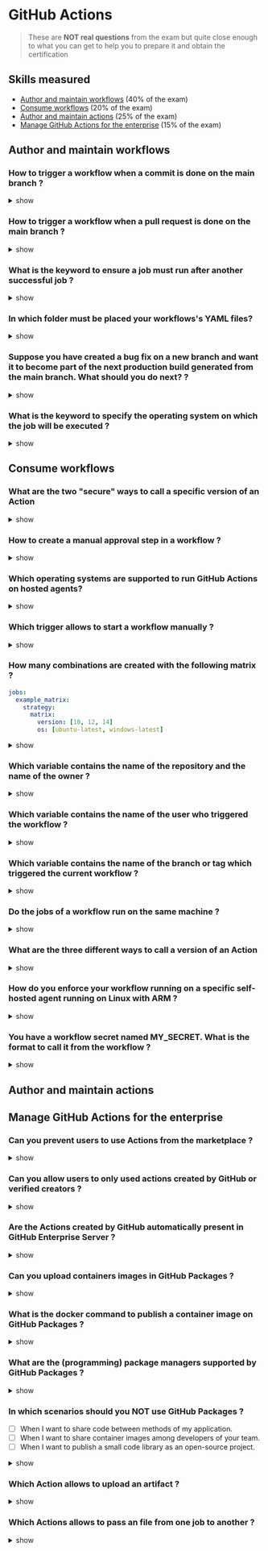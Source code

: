 # GitHub Actions

> These are **NOT real questions** from the exam but quite close enough to what you can get to help you to prepare it and obtain the certification

## Skills measured

- [Author and maintain workflows](#author-and-maintain-actions) (40% of the exam)
- [Consume workflows](#consume-workflows) (20% of the exam)
- [Author and maintain actions](#manage-github-actions-for-the-enterprise) (25% of the exam)
- [Manage GitHub Actions for the enterprise](#manage-github-actions-for-the-enterprise) (15% of the exam)

## Author and maintain workflows

### How to trigger a workflow when a commit is done on the main branch ?

<details><summary>show</summary>
<p>

```yaml
on:
  push:
    branches:
      - main
```

</p>
</details>

### How to trigger a workflow when a pull request is done on the main branch ?

<details><summary>show</summary>
<p>

```yaml
on:
  pull_request:
    branches:
      - main
```

</p>
</details>

### What is the keyword to ensure a job must run after another successful job ?

<details><summary>show</summary>
<p>

**needs**

```yaml
jobs:
  job1:
  job2:
    needs: job1
  job3:
    needs: [job1, job2]
```

</p>
</details>

### In which folder must be placed your workflows's YAML files?

<details><summary>show</summary>
<p>

```
.github/workflows
```

</p>
</details>

### Suppose you have created a bug fix on a new branch and want it to become part of the next production build generated from the main branch. What should you do next? ?

<details><summary>show</summary>
<p>

Create a pull request to merge your new branch into the main branch.

</p>
</details>

### What is the keyword to specify the operating system on which the job will be executed ?

<details><summary>show</summary>
<p>

**runs-on**

```yaml
jobs:
  print-username:
    runs-on: ubuntu-latest
    steps:
```

</p>
</details>

## Consume workflows

### What are the two "secure" ways to call a specific version of an Action

<details><summary>show</summary>
<p>

- the version (semver)
- the commit hash

```yaml
steps:
  - uses: github/my-action@v1
  - uses: github/my-action@734713bc047d87bf7eac9674765ae793478c50d3
```

The branch name is not secure as it can change at anytime. The version (using semver) is most secure IF the developer never overwrite a previous version/tag
</p>
</details>

### How to create a manual approval step in a workflow ?

<details><summary>show</summary>
<p>

There are different steps. First you need to create an **Environment** (let's call it "dev").

Then, in this environment you need to define **protection rules** and especially the rule "Required reviewers"

Finally, you need for the job you want an approval for, to reference the newly created/configured environment :

```yaml
jobs:
  build-and-publish:
    runs-on: ubuntu-latest
    steps:

  deploy-dev:
    runs-on: 'ubuntu-latest'
    environment: 'dev'
```

</p>
</details>

### Which operating systems are supported to run GitHub Actions on hosted agents?

<details><summary>show</summary>
<p>

- Linux (ubuntu)
- Windows (windows server)
- Mac OS
  
</p>
</details>

### Which trigger allows to start a workflow manually ?

<details><summary>show</summary>
<p>

**workflow_dispatch**
  
</p>
</details>

### How many combinations are created with the following matrix  ?

```yaml
jobs:
  example_matrix:
    strategy:
      matrix:
        version: [10, 12, 14]
        os: [ubuntu-latest, windows-latest]
```

<details><summary>show</summary>
<p>

6 combinations
  
</p>
</details>

### Which variable contains the name of the repository and the name of the owner ?

<details><summary>show</summary>
<p>

**GITHUB_REPOSITORY**

</p>
</details>

### Which variable contains the name of the user who triggered the workflow ?

<details><summary>show</summary>
<p>

**GITHUB_ACTOR**

</p>
</details>

### Which variable contains the name of the branch or tag which triggered the current workflow ?

<details><summary>show</summary>
<p>

**GITHUB_REF_NAME**

/!\ GITHUB_REF will contains the full name (*refs/heads/<branch_name>*)

</p>
</details>

### Do the jobs of a workflow run on the same machine ?

<details><summary>show</summary>
<p>

No. Which means that a file/anything created by a job, cannot be retrieved by a second job automatically.

</p>
</details>

### What are the three different ways to call a version of an Action

<details><summary>show</summary>
<p>

- the branch name
- the version (semver)
- the commit hash

```yaml
steps:
  - uses: github/my-action@v1
  - uses: github/my-action@main
  - uses: github/my-action@734713bc047d87bf7eac9674765ae793478c50d3
```

</p>
</details>

### How do you enforce your workflow running on a specific self-hosted agent running on Linux with ARM ?

<details><summary>show</summary>
<p>

You need to use a "route" by specifying the labels you want to target:

```yaml
runs-on: [self-hosted, linux, ARM64]
```

</p>
</details>

### You have a workflow secret named MY_SECRET. What is the format to call it from the workflow ?

<details><summary>show</summary>
<p>

```yaml
steps:
  - name: Hello world action
    with: # Set the secret as an input
      super_secret: ${{ secrets.MY_SECRET }}
```

</p>
</details>

## Author and maintain actions

## Manage GitHub Actions for the enterprise

### Can you prevent users to use Actions from the marketplace ?

<details><summary>show</summary>
<p>

Yes, using **Policies** and restricting to local actions only.

</p>
</details>

### Can you allow users to only used actions created by GitHub or verified creators ?

<details><summary>show</summary>
<p>

Yes, using Policies and restricting to specific actions (menu "Allow select actions").

</p>
</details>

### Are the Actions created by GitHub automatically present in GitHub Enterprise Server ?

<details><summary>show</summary>
<p>

Yes, but they may not be the last version of them.

</p>
</details>

### Can you upload containers images in GitHub Packages ?

<details><summary>show</summary>
<p>

Yes.

</p>
</details>

### What is the docker command to publish a container image on GitHub Packages ?

<details><summary>show</summary>
<p>

```bash
docker push ghcr.io/OWNER/IMAGE_NAME:latest
```

</p>
</details>

### What are the (programming) package managers supported by GitHub Packages  ?

<details><summary>show</summary>
<p>

- npm, a NodeJS package manager
- NuGet, the .NET package manager
- RubyGems
- Maven and Gradle, two package managers for Java

</p>
</details>

### In which scenarios should you NOT use GitHub Packages ?

- [ ] When I want to share code between methods of my application.
- [ ] When I want to share container images among developers of your team.
- [ ] When I want to publish a small code library as an open-source project.

<details><summary>show</summary>
<p>

**When I want to share code between methods of my application**

</p>
</details>

### Which Action allows to upload an artifact ?

<details><summary>show</summary>
<p>

```yaml
- uses: actions/upload-artifact@v3
  with:
    name: my-artifact
    path: path/to/artifact/world.txt
```

</p>
</details>

### Which Actions allows to pass an file from one job to another ?

<details><summary>show</summary>
<p>

You can use **upload-artifact** and **download-artifact**

```yaml
jobs:
  job1:
    steps:
      - uses: actions/checkout@v2

      - run: mkdir -p path/to/artifact

      - run: echo hello > path/to/artifact/world.txt

      - uses: actions/upload-artifact@v2
        with:
          name: my-artifact
          path: path/to/artifact/world.txt
  job2:
    steps:
      - uses: actions/download-artifact@v2
        with:
          name: my-artifact
```

</p>
</details>
